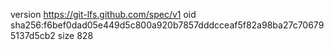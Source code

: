 version https://git-lfs.github.com/spec/v1
oid sha256:f6bef0dad05e449d5c800a920b7857dddcceaf5f82a98ba27c706795137d5cb2
size 828
